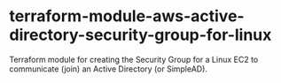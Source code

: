 # terraform-module-aws-active-directory-security-group-for-linux
Terraform module for creating the Security Group for a Linux EC2 to communicate (join) an Active Directory (or SimpleAD).
